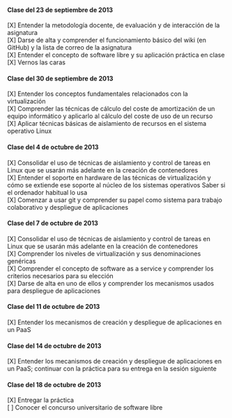 #### Clase del 23 de septiembre de 2013
[X] Entender la metodología docente, de evaluación y de interacción de la asignatura   
[X] Darse de alta y comprender el funcionamiento básico del wiki (en GitHub) y la lista de correo de la asignatura   
[X] Entender el concepto de software libre y su aplicación práctica en clase   
[X] Vernos las caras   

#### Clase del 30 de septiembre de 2013
[X] Entender los conceptos fundamentales relacionados con la virtualización   
[X] Comprender las técnicas de cálculo del coste de amortización de un equipo informático y aplicarlo al cálculo del coste de uso de un recurso   
[X] Aplicar técnicas básicas de aislamiento de recursos en el sistema operativo Linux   

#### Clase del 4 de octubre de 2013
[X] Consolidar el uso de técnicas de aislamiento y control de tareas en Linux que se usarán más adelante en la creación de contenedores   
[X] Entender el soporte en hardware de las técnicas de virtualización y cómo se extiende ese soporte al núcleo de los sistemas operativos
    Saber si el ordenador habitual lo usa   
[X] Comenzar a usar git y comprender su papel como sistema para trabajo colaborativo y despliegue de aplicaciones   

#### Clase del 7 de octubre de 2013
[X] Consolidar el uso de técnicas de aislamiento y control de tareas en Linux que se usarán más adelante en la creación de contenedores   
[X] Comprender los niveles de virtualización y sus denominaciones genéricas   
[X] Comprender el concepto de software as a service y comprender los criterios necesarios para su elección   
[X] Darse de alta en uno de ellos y comprender los mecanismos usados para despliegue de aplicaciones   

#### Clase del 11 de octubre de 2013
[X] Entender los mecanismos de creación y despliegue de aplicaciones en un PaaS   

#### Clase del 14 de octubre de 2013
[X] Entender los mecanismos de creación y despliegue de aplicaciones en un PaaS; 
    continuar con la práctica para su entrega en la sesión siguiente
    
#### Clase del 18 de octubre de 2013
[X] Entregar la práctica   
[ ] Conocer el concurso universitario de software libre
